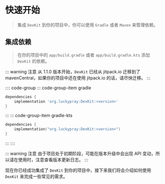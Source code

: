 # 快速开始

> 集成 `DexKit` 到你的项目中，你可以使用 `Gradle` 或者 `Maven` 来管理依赖。

## 集成依赖

> 在你的项目中的 `app/build.gradle` 或者 `app/build.gradle.kts` 添加 `DexKit` 的依赖。

::: warning 注意
从 1.1.0 版本开始，`DexKit` 已经从 jitpack.io 迁移到了 mavenCentral，如果你的项目中还在使用 jitpack.io 的话，请尽快迁移。
:::

:::: code-group
::: code-group-item gradle
```groovy
dependencies {
    implementation 'org.luckypray:DexKit:<version>'
}
```
:::
::: code-group-item gradle-kts
```kotlin
dependencies {
    implementation("org.luckypray:DexKit:<version>")
}
```
:::
::::

::: warning 注意
由于项目处于初期阶段，可能在版本升级中会出现 API 变动，所以请在使用时，注意查看版本更新日志。
:::

现在你已经成功集成了 `DexKit` 到你的项目中，接下来我们将会介绍如何使用 `DexKit` 来完成一些常见的需求。

